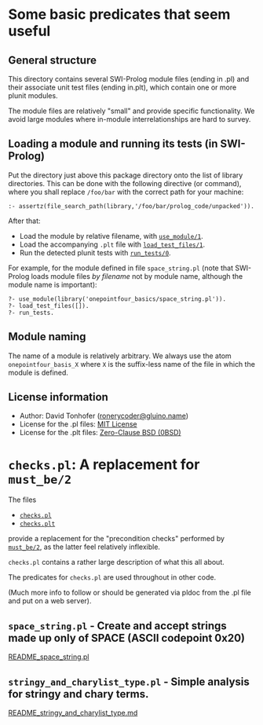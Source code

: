 # Some basic predicates that seem useful

## General structure

This directory contains several SWI-Prolog module files (ending in .pl) and their associate unit test files (ending in.plt), which contain 
one or more plunit modules.

The module files are relatively "small" and provide specific functionality. We avoid large modules where in-module interrelationships
are hard to survey.

## Loading a module and running its tests (in SWI-Prolog)

Put the directory just above this package directory 
onto the list of library directories. This can be done with the 
following directive (or command), where you shall replace `/foo/bar` with
the correct path for your machine:

```
:- assertz(file_search_path(library,'/foo/bar/prolog_code/unpacked')).
```

After that:

- Load the module by relative filename, with [`use_module/1`](https://eu.swi-prolog.org/pldoc/doc_for?object=use_module/1).
- Load the accompanying `.plt` file with [`load_test_files/1`](https://eu.swi-prolog.org/pldoc/doc_for?object=load_test_files/1).
- Run the detected plunit tests with [`run_tests/0`](https://eu.swi-prolog.org/pldoc/doc_for?object=run_tests/0).

For example, for the module defined in file `space_string.pl` (note that SWI-Prolog
loads module files _by filename_ not by module name, although the module name is important):

```
?- use_module(library('onepointfour_basics/space_string.pl')).
?- load_test_files([]).
?- run_tests.
```

## Module naming

The name of a module is relatively arbitrary. We always use the atom `onepointfour_basis_X` where `X` is the suffix-less name
of the file in which the module is defined.

## License information

- Author: David Tonhofer (ronerycoder@gluino.name) 
- License for the .pl files: [MIT License](https://opensource.org/licenses/MIT)
- License for the .plt files: [Zero-Clause BSD (0BSD)](https://opensource.org/licenses/0BSD)

# `checks.pl`: A replacement for `must_be/2`

The files

- [`checks.pl`](checks.pl)
- [`checks.plt`](checks.plt)

provide a replacement for the "precondition checks" performed by [`must_be/2`](https://eu.swi-prolog.org/pldoc/doc_for?object=must_be/2),
as the latter feel relatively inflexible.

`checks.pl` contains a rather large description of what this all about.

The predicates for `checks.pl` are used throughout in other code.

(Much more info to follow or should be generated via pldoc from the .pl file and put on a web server).

## `space_string.pl` - Create and accept strings made up only of SPACE (ASCII codepoint 0x20)

[README_space_string.pl](README_space_string.pl)

## `stringy_and_charylist_type.pl` - Simple analysis for stringy and chary terms.

[README_stringy_and_charylist_type.md](README_stringy_and_charylist_type.md)
